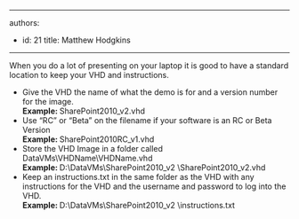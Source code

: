 

---
authors:
  - id: 21
    title: Matthew Hodgkins
---




<span class='intro'> 
  <p>When you do a lot of presenting on your laptop it is good to have a standard location to keep your VHD and instructions.&#160;</p>
<ul>
    <li>Give the VHD the name of what the demo is for and a version number for the image.<br>
    <strong>Example&#58;&#160;</strong>SharePoint2010_v2.vhd </li>
    <li>Use “RC” or “Beta” on the filename if your software is an RC or Beta Version<br>
    <strong>Example&#58; </strong>SharePoint2010RC_v1.vhd </li>
    <li>Store the VHD Image in a folder called DataVMs\VHDName\VHDName.vhd<br>
    <strong>Example&#58; </strong>D&#58;\DataVMs\SharePoint2010_v2 \SharePoint2010_v2.vhd </li>
    <li>Keep an instructions.txt in the same folder as the VHD with any instructions for the VHD and the username and password to log into the VHD.<br>
    <strong>Example&#58; </strong>D&#58;\DataVMs\SharePoint2010_v2 \instructions.txt </li>
</ul>
 </span>




